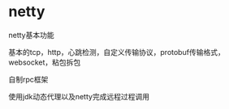 # netty
netty基本功能

基本的tcp，http，心跳检测，自定义传输协议，protobuf传输格式，websocket，粘包拆包

自制rpc框架

使用jdk动态代理以及netty完成远程过程调用

